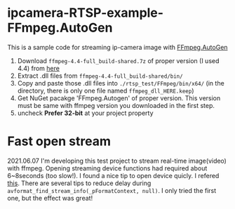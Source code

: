 # ipcamera-RTSP-example-FFmpeg.AutoGen

This is a sample code for streaming ip-camera image with [FFmpeg.AutoGen](https://github.com/Ruslan-B/FFmpeg.AutoGen)



1. Download `ffmpeg-4.4-full_build-shared.7z` of proper version (I used 4.4) from [here](https://www.gyan.dev/ffmpeg/builds/) 
2. Extract .dll files from `ffmpeg-4.4-full_build-shared/bin/`
3. Copy and paste those .dll files into `./rtsp_test/FFmpeg/bin/x64/` (in the directory, there is only one file named `ffmpeg_dll_HERE.keep`)
4. Get NuGet pacakge 'FFmpeg.Autogen' of proper version. This version must be same with ffmpeg version you downloaded in the first step.
5. uncheck **Prefer 32-bit** at your project property


# Fast open stream

2021.06.07
I'm developing this test project to stream real-time image(video) with ffmpeg.
Opening streaming device functions had required about 6~8seconds (too slow!).
I found a nice tip to open device quicly.
I refered [this](https://www.programmersought.com/article/430134736/).
There are several tips to reduce delay during `avformat_find_stream_info(_pFormatContext, null)`.
I only tried the first one, but the effect was great!
